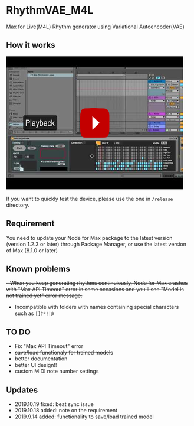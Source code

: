 # RhythmVAE_M4L
Max for Live(M4L) Rhythm generator using Variational Autoencoder(VAE) 

## How it works

[![VAE Rhythm Generator in M4L(Max for Live) Device](./images/youtube_video.png)](https://www.youtube.com/watch?v=K64gYkvXoUU "VAE Rhythm Generator in M4L(Max for Live) Device")

If you want to quickly test the device, please use the one in `/release` directory.

## Requirement
You need to update your Node for Max package to the latest version (version 1.2.3 or later) through Package Manager, or use the latest version of Max (8.1.0 or later)

## Known problems
~~- When you keep generating rhythms continuiously, Node for Max crashes with "Max API Timeout" error in some occasions and you'll see "Model is not trained yet" error message.~~
- Incompatible with folders with names containing special characters such as `[]?*!|@`

## TO DO
- Fix "Max API Timeout" error
- ~~save/load functionaly for trained models~~
- better documentation
- better UI design!!
- custom MIDI note number settings

## Updates
- 2019.10.19 fixed: beat sync issue
- 2019.10.18 added: note on the requirement
- 2019.9.14 added: functionality to save/load trained model 

